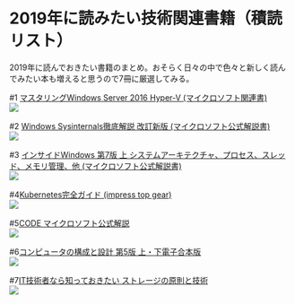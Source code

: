 # 2019年に読みたい技術関連書籍（積読リスト）


2019年に読んでおきたい書籍のまとめ。おそらく日々の中で色々と新しく読んでみたい本も増えると思うので7冊に厳選してみる。

#1 [マスタリングWindows Server 2016 Hyper-V (マイクロソフト関連書)][1]   
<img src="http://ws-fe.amazon-adsystem.com/widgets/q?_encoding=UTF8&MarketPlace=JP&ASIN=4822253538&ServiceVersion=20070822&ID=AsinImage&WS=1&Format=_SL250_&tag=gutzeit1106-22" align="left"><br clear="left">


#2 [Windows Sysinternals徹底解説 改訂新版 (マイクロソフト公式解説書)][2]  
<img src="http://ws-fe.amazon-adsystem.com/widgets/q?_encoding=UTF8&MarketPlace=JP&ASIN=4822298965&ServiceVersion=20070822&ID=AsinImage&WS=1&Format=_SL250_&tag=gutzeit1106-22" align="left"><br clear="left">


#3 [インサイドWindows 第7版 上 システムアーキテクチャ、プロセス、スレッド、メモリ管理、他 (マイクロソフト公式解説書) ][3]  
<img src="http://ws-fe.amazon-adsystem.com/widgets/q?_encoding=UTF8&MarketPlace=JP&ASIN=4822253570&ServiceVersion=20070822&ID=AsinImage&WS=1&Format=_SL250_&tag=gutzeit1106-22" align="left"><br clear="left">


#4[Kubernetes完全ガイド (impress top gear)][4]  
<img src="http://ws-fe.amazon-adsystem.com/widgets/q?_encoding=UTF8&MarketPlace=JP&ASIN=4295004804&ServiceVersion=20070822&ID=AsinImage&WS=1&Format=_SL250_&tag=gutzeit1106-22" align="left"><br clear="left">



#5[CODE マイクロソフト公式解説][5]  
<img src="http://ws-fe.amazon-adsystem.com/widgets/q?_encoding=UTF8&MarketPlace=JP&ASIN=B079S4STTV&ServiceVersion=20070822&ID=AsinImage&WS=1&Format=_SL250_&tag=gutzeit1106-22" align="left"><br clear="left">

#6[コンピュータの構成と設計 第5版 上・下電子合本版][6]  
<img src="http://ws-fe.amazon-adsystem.com/widgets/q?_encoding=UTF8&MarketPlace=JP&ASIN=B01M5FMGDL&ServiceVersion=20070822&ID=AsinImage&WS=1&Format=_SL250_&tag=gutzeit1106-22" align="left"><br clear="left">

#7[IT技術者なら知っておきたい ストレージの原則と技術][7]  
<img src="http://ws-fe.amazon-adsystem.com/widgets/q?_encoding=UTF8&MarketPlace=JP&ASIN=B00BWJX1OK&ServiceVersion=20070822&ID=AsinImage&WS=1&Format=_SL250_&tag=gutzeit1106-22" align="left"><br clear="left">

[1]:https://www.amazon.co.jp/gp/product/4822253538/ref=as_li_tl?ie=UTF8&camp=247&creative=1211&creativeASIN=4822253538&linkCode=as2&tag=gutzeit1106-22&linkId=041539f8bed273f23ad3d19e4557fcf2

[2]:https://www.amazon.co.jp/gp/product/4822298965/ref=as_li_tl?ie=UTF8&camp=247&creative=1211&creativeASIN=4822298965&linkCode=as2&tag=gutzeit1106-22&linkId=26d2197e5e8578206f4794dad0b4ba3f

[3]:https://www.amazon.co.jp/gp/product/4822253570/ref=as_li_tl?ie=UTF8&camp=247&creative=1211&creativeASIN=4822253570&linkCode=as2&tag=gutzeit1106-22&linkId=d8bc43770121ea373cb5ec81c7197bc7

[4]:https://www.amazon.co.jp/gp/product/4295004804/ref=as_li_tl?ie=UTF8&camp=247&creative=1211&creativeASIN=4295004804&linkCode=as2&tag=gutzeit1106-22&linkId=68e6efa086c702ded2a066917ab26889

[5]:https://www.amazon.co.jp/gp/product/B079S4STTV/ref=as_li_tl?ie=UTF8&camp=247&creative=1211&creativeASIN=B079S4STTV&linkCode=as2&tag=gutzeit1106-22&linkId=d7d689a9bfd9f385d6cf9e1c0940a746

[6]:https://www.amazon.co.jp/gp/product/B01M5FMGDL/ref=as_li_tl?ie=UTF8&camp=247&creative=1211&creativeASIN=B01M5FMGDL&linkCode=as2&tag=gutzeit1106-22&linkId=08b57f47d365e116a9c746a58ffa815a

[7]:https://www.amazon.co.jp/gp/product/B00BWJX1OK/ref=as_li_tl?ie=UTF8&camp=247&creative=1211&creativeASIN=B00BWJX1OK&linkCode=as2&tag=gutzeit1106-22&linkId=1740fa054d9fb5cd6ab5129199787777